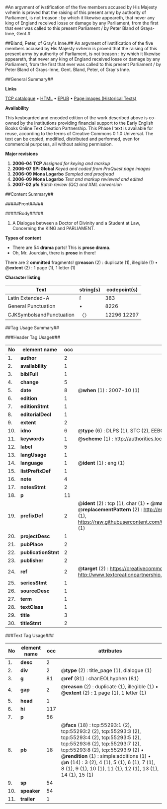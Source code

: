 #An argvment of ivstification of the five members accused by His Majesty vvherin is proved that the raising of this present army by authority of Parliament, is not treason : by which it likewise appeareth, that never any king of England received losse or damage by any Parliament, from the first that ever was called to this present Parliament / by Peter Bland of Grays-Inne, Gent.#

##Bland, Peter, of Gray's Inne.##
An argvment of ivstification of the five members accused by His Majesty vvherin is proved that the raising of this present army by authority of Parliament, is not treason : by which it likewise appeareth, that never any king of England received losse or damage by any Parliament, from the first that ever was called to this present Parliament / by Peter Bland of Grays-Inne, Gent.
Bland, Peter, of Gray's Inne.

##General Summary##

**Links**

[TCP catalogue](http://www.ota.ox.ac.uk/tcp/)  • 
[HTML](http://tei.it.ox.ac.uk/tcp/Texts-HTML/free/A28/A28358.html)  • 
[EPUB](http://tei.it.ox.ac.uk/tcp/Texts-EPUB/free/A28/A28358.epub) • 
[Page images (Historical Texts)](https://data.historicaltexts.jisc.ac.uk/view?pubId=eebo-12165298e&pageId=eebo-12165298e-55293-1)

**Availability**

This keyboarded and encoded edition of the
	       work described above is co-owned by the institutions
	       providing financial support to the Early English Books
	       Online Text Creation Partnership. This Phase I text is
	       available for reuse, according to the terms of Creative
	       Commons 0 1.0 Universal. The text can be copied,
	       modified, distributed and performed, even for
	       commercial purposes, all without asking permission.

**Major revisions**

1. __2006-04__ __TCP__ *Assigned for keying and markup*
1. __2006-07__ __SPi Global__ *Keyed and coded from ProQuest page images*
1. __2006-09__ __Mona Logarbo__ *Sampled and proofread*
1. __2006-09__ __Mona Logarbo__ *Text and markup reviewed and edited*
1. __2007-02__ __pfs__ *Batch review (QC) and XML conversion*

##Content Summary##

#####Front#####

#####Body#####

1. A Dialogue between a Doctor of Divinity and a Student at Law, Concerning the KING and PARLIAMENT.

**Types of content**

  * There are 54 **drama** parts! This is **prose drama**.
  * Oh, Mr. Jourdain, there is **prose** in there!

There are 2 **ommitted** fragments! 
 @__reason__ (2) : duplicate (1), illegible (1)  •  @__extent__ (2) : 1 page (1), 1 letter (1)

**Character listing**


|Text|string(s)|codepoint(s)|
|---|---|---|
|Latin Extended-A|ſ|383|
|General Punctuation|•|8226|
|CJKSymbolsandPunctuation|〈〉|12296 12297|

##Tag Usage Summary##

###Header Tag Usage###

|No|element name|occ|attributes|
|---|---|---|---|
|1.|__author__|2||
|2.|__availability__|1||
|3.|__biblFull__|1||
|4.|__change__|5||
|5.|__date__|8| @__when__ (1) : 2007-10 (1)|
|6.|__edition__|1||
|7.|__editionStmt__|1||
|8.|__editorialDecl__|1||
|9.|__extent__|2||
|10.|__idno__|6| @__type__ (6) : DLPS (1), STC (2), EEBO-CITATION (1), OCLC (1), VID (1)|
|11.|__keywords__|1| @__scheme__ (1) : http://authorities.loc.gov/ (1)|
|12.|__label__|5||
|13.|__langUsage__|1||
|14.|__language__|1| @__ident__ (1) : eng (1)|
|15.|__listPrefixDef__|1||
|16.|__note__|4||
|17.|__notesStmt__|2||
|18.|__p__|11||
|19.|__prefixDef__|2| @__ident__ (2) : tcp (1), char (1)  •  @__matchPattern__ (2) : ([0-9\-]+):([0-9IVX]+) (1), (.+) (1)  •  @__replacementPattern__ (2) : http://eebo.chadwyck.com/downloadtiff?vid=$1&page=$2 (1), https://raw.githubusercontent.com/textcreationpartnership/Texts/master/tcpchars.xml#$1 (1)|
|20.|__projectDesc__|1||
|21.|__pubPlace__|2||
|22.|__publicationStmt__|2||
|23.|__publisher__|2||
|24.|__ref__|2| @__target__ (2) : https://creativecommons.org/publicdomain/zero/1.0/ (1), http://www.textcreationpartnership.org/docs/. (1)|
|25.|__seriesStmt__|1||
|26.|__sourceDesc__|1||
|27.|__term__|1||
|28.|__textClass__|1||
|29.|__title__|3||
|30.|__titleStmt__|2||


###Text Tag Usage###

|No|element name|occ|attributes|
|---|---|---|---|
|1.|__desc__|2||
|2.|__div__|2| @__type__ (2) : title_page (1), dialogue (1)|
|3.|__g__|81| @__ref__ (81) : char:EOLhyphen (81)|
|4.|__gap__|2| @__reason__ (2) : duplicate (1), illegible (1)  •  @__extent__ (2) : 1 page (1), 1 letter (1)|
|5.|__head__|1||
|6.|__hi__|117||
|7.|__p__|56||
|8.|__pb__|18| @__facs__ (18) : tcp:55293:1 (2), tcp:55293:2 (2), tcp:55293:3 (2), tcp:55293:4 (2), tcp:55293:5 (2), tcp:55293:6 (2), tcp:55293:7 (2), tcp:55293:8 (2), tcp:55293:9 (2)  •  @__rendition__ (1) : simple:additions (1)  •  @__n__ (14) : 3 (2), 4 (1), 5 (1), 6 (1), 7 (1), 8 (1), 9 (1), 10 (1), 11 (1), 12 (1), 13 (1), 14 (1), 15 (1)|
|9.|__sp__|54||
|10.|__speaker__|54||
|11.|__trailer__|1||
